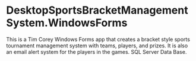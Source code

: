 # DesktopSportsBracketManagementSystem.WindowsForms
This is a Tim Corey Windows Forms app that creates a bracket style sports tournament management system with teams, players, and prizes. It is also an email alert system for the players in the games.  SQL Server Data Base.
